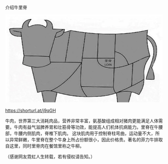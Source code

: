 介绍牛里脊


![介绍牛里脊](https://github.com/ywangnccu/ywang/blob/main/BEEFLOIN.jpg)

https://shorturl.at/j9qGH

牛肉，世界第三大消耗肉品，营养非常丰富，氨基酸组成相对猪肉更能满足人体需要。牛肉有益气滋脾养胃和壮筋骨等功效，能提高人们机体抗病能力。里脊在牛腰部，牛腰内侧肌肉，脊椎下肌肉。
这块肌肉用于控制脊柱弯曲，运动量不大，所以异常鲜嫩，牛里脊在整个牛身上所占份额很小，因此价格贵。著名的菲力牛排取自这里，同时里脊肉在餐馆里称之牛柳。


（感谢网友霓虹人生转载，若有侵权请告知。）
